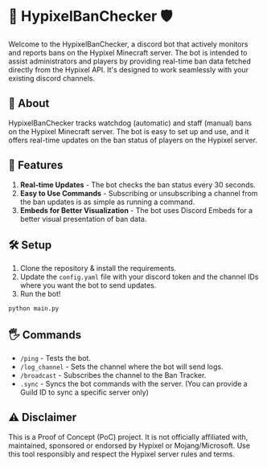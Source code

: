 # 🏰 HypixelBanChecker 🛡️

Welcome to the HypixelBanChecker, a discord bot that actively monitors and reports bans on the Hypixel Minecraft server. The bot is intended to assist administrators and players by providing real-time ban data fetched directly from the Hypixel API. It's designed to work seamlessly with your existing discord channels.

## 📖 About

HypixelBanChecker tracks watchdog (automatic) and staff (manual) bans on the Hypixel Minecraft server. The bot is easy to set up and use, and it offers real-time updates on the ban status of players on the Hypixel server.

## 🚀 Features

1. **Real-time Updates** - The bot checks the ban status every 30 seconds.
2. **Easy to Use Commands** - Subscribing or unsubscribing a channel from the ban updates is as simple as running a command.
3. **Embeds for Better Visualization** - The bot uses Discord Embeds for a better visual presentation of ban data.

## 🛠️ Setup

1. Clone the repository & install the requirements.
2. Update the `config.yaml` file with your discord token and the channel IDs where you want the bot to send updates.
3. Run the bot!

```bash
python main.py
```

## 🖐️ Commands

- `/ping` - Tests the bot.
- `/log_channel` - Sets the channel where the bot will send logs.
- `/broadcast` - Subscribes the channel to the Ban Tracker.
- `.sync` - Syncs the bot commands with the server. (You can provide a Guild ID to sync a specific server only)

## ⚠️ Disclaimer

This is a Proof of Concept (PoC) project. It is not officially affiliated with, maintained, sponsored or endorsed by Hypixel or Mojang/Microsoft. Use this tool responsibly and respect the Hypixel server rules and terms.
